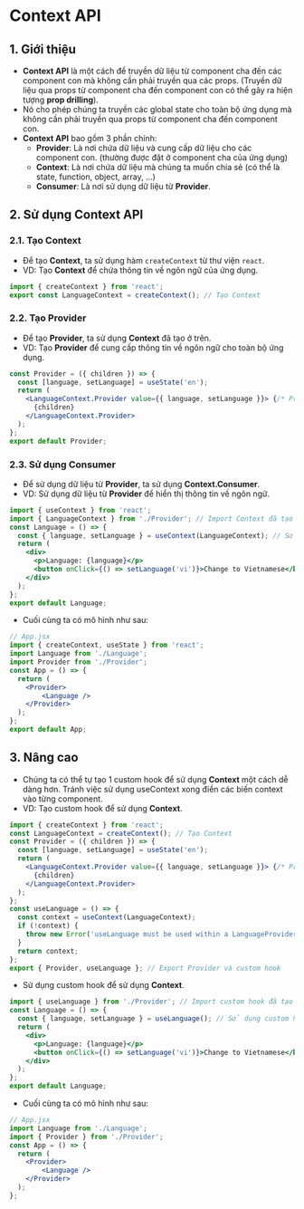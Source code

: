 # Context API
## 1. Giới thiệu
- **Context API** là một cách để truyền dữ liệu từ component cha đến các component con mà không cần phải truyền qua các props. (Truyền dữ liệu qua props từ component cha đến component con có thể gây ra hiện tượng **prop drilling**).
- Nó cho phép chúng ta truyền các global state cho toàn bộ ứng dụng mà không cần phải truyền qua props từ component cha đến component con.
- **Context API** bao gồm 3 phần chính:
  - **Provider**: Là nơi chứa dữ liệu và cung cấp dữ liệu cho các component con. (thường được đặt ở component cha của ứng dụng)
  - **Context**: Là nơi chứa dữ liệu mà chúng ta muốn chia sẻ (có thể là state, function, object, array, ...)
  - **Consumer**: Là nơi sử dụng dữ liệu từ **Provider**.

## 2. Sử dụng Context API
### 2.1. Tạo Context
- Để tạo **Context**, ta sử dụng hàm `createContext` từ thư viện `react`.
- VD: Tạo **Context** để chứa thông tin về ngôn ngữ của ứng dụng.
```jsx
import { createContext } from 'react';
export const LanguageContext = createContext(); // Tạo Context
```

### 2.2. Tạo Provider
- Để tạo **Provider**, ta sử dụng **Context** đã tạo ở trên.
- VD: Tạo **Provider** để cung cấp thông tin về ngôn ngữ cho toàn bộ ứng dụng.
```jsx
const Provider = ({ children }) => {
  const [language, setLanguage] = useState('en');
  return (
    <LanguageContext.Provider value={{ language, setLanguage }}> {/* Provider */}
      {children}
    </LanguageContext.Provider>
  );
};
export default Provider;
```

### 2.3. Sử dụng Consumer
- Để sử dụng dữ liệu từ **Provider**, ta sử dụng **Context.Consumer**.
- VD: Sử dụng dữ liệu từ **Provider** để hiển thị thông tin về ngôn ngữ.
```jsx
import { useContext } from 'react';
import { LanguageContext } from './Provider'; // Import Context đã tạo ở trên để sử dụng 
const Language = () => {
  const { language, setLanguage } = useContext(LanguageContext); // Sử dụng dữ liệu từ Provider bằng useContext
  return (
    <div>
      <p>Language: {language}</p>
      <button onClick={() => setLanguage('vi')}>Change to Vietnamese</button>
    </div>
  );
};
export default Language;
```

- Cuối cùng ta có mô hình như sau:
```jsx
// App.jsx
import { createContext, useState } from 'react';
import Language from './Language';
import Provider from './Provider';
const App = () => {
  return (
    <Provider>
        <Language />
    </Provider>
  );
};
export default App;
```

## 3. Nâng cao
- Chúng ta có thể tự tạo 1 custom hook để sử dụng **Context** một cách dễ dàng hơn. Tránh việc sử dụng useContext xong điền các biến context vào từng component.
- VD: Tạo custom hook để sử dụng **Context**.
```jsx
import { createContext } from 'react';
const LanguageContext = createContext(); // Tạo Context
const Provider = ({ children }) => {
  const [language, setLanguage] = useState('en');
  return (
    <LanguageContext.Provider value={{ language, setLanguage }}> {/* Provider */}
      {children}
    </LanguageContext.Provider>
  );
};
const useLanguage = () => {
  const context = useContext(LanguageContext);
  if (!context) {
    throw new Error('useLanguage must be used within a LanguageProvider');
  }
  return context;
};
export { Provider, useLanguage }; // Export Provider và custom hook
```

- Sử dụng custom hook để sử dụng **Context**.
```jsx
import { useLanguage } from './Provider'; // Import custom hook đã tạo ở trên để sử dụng
const Language = () => {
  const { language, setLanguage } = useLanguage(); // Sử dụng custom hook để sử dụng dữ liệu từ Provider
  return (
    <div>
      <p>Language: {language}</p>
      <button onClick={() => setLanguage('vi')}>Change to Vietnamese</button>
    </div>
  );
};
export default Language;
```

- Cuối cùng ta có mô hình như sau:
```jsx
// App.jsx
import Language from './Language';
import { Provider } from './Provider';
const App = () => {
  return (
    <Provider>
        <Language />
    </Provider>
  );
};
